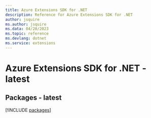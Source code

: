 ```yaml
---
title: Azure Extensions SDK for .NET
description: Reference for Azure Extensions SDK for .NET
author: jsquire
ms.author: jsquire
ms.data: 04/28/2023
ms.topic: reference
ms.devlang: dotnet
ms.service: extensions
---
```

# Azure Extensions SDK for .NET - latest
## Packages - latest
[!INCLUDE [packages](extensions-index.md)]
